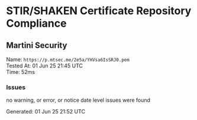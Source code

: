 # STIR/SHAKEN Certificate Repository Compliance

## Martini Security

Name: `https://p.mtsec.me/2e5a/YHVsa6IsSRJ0.pem`\
Tested At: 01 Jun 25 21:45 UTC\
Time: 52ms

### Issues

no warning, or error, or notice date level issues were found

Generated: 01 Jun 25 21:52 UTC